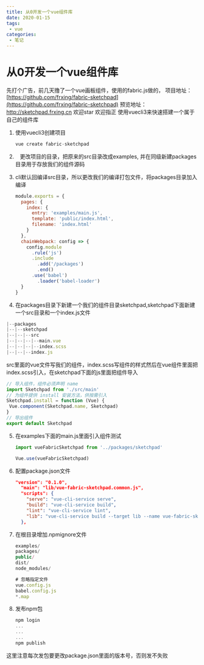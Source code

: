 ```yaml
---
title: 从0开发一个vue组件库
date: 2020-01-15
tags:
 - vue
categories: 
 - 笔记
---
```

# 从0开发一个vue组件库

先打个广告，前几天撸了一个vue画板组件，使用的fabric.js做的，
项目地址：[https://github.com/frxing/fabric-sketchpad](https://github.com/frxing/fabric-sketchpad)
预览地址：http://sketchpad.frxing.cn
欢迎star
欢迎指正
使用vuecli3来快速搭建一个属于自己的组件库

1. 使用vuecli3创建项目
   
   ```javascript
   vue create fabric-sketchpad
   ```

2.    更改项目的目录，把原来的src目录改成examples, 并在同级新建packages目录用于存放我们的组件源码
   
3. cli默认回编译src目录，所以更改我们的编译打包文件，将packages目录加入编译
   
   ```javascript
   module.exports = {
     pages: {
       index: {
         entry: 'examples/main.js',
         template: 'public/index.html',
         filename: 'index.html'
       }
     },
     chainWebpack: config => {
       config.module
         .rule('js')
         .include
           .add('/packages')
           .end()
         .use('babel')
           .loader('babel-loader')
     }
   }
   ```

4. 在packages目录下新建一个我们的组件目录sketchpad,sketchpad下面新建一个src目录和一个index.js文件
   
  ```javascript
  |--packages
  |--|--sketchpad
  |--|--|--src
  |--|--|--|--main.vue
  |--|--|--|--index.scss
  |--|--|--index.js
  ```
   src里面的vue文件写我们的组件，index.scss写组件的样式然后在vue组件里面把index.scss引入，在sketchpad下面的js里面把组件导入
   ```javascript
  // 导入组件，组件必须声明 name
  import Sketchpad from './src/main'
  // 为组件提供 install 安装方法，供按需引入
  Sketchpad.install = function (Vue) {
    Vue.component(Sketchpad.name, Sketchpad)
  }
  // 导出组件
  export default Sketchpad   
   ```
5. 在examples下面的main.js里面引入组件测试
   
   ```javascript
   import vueFabricSketchpad from '../packages/sketchpad'
   
   Vue.use(vueFabricSketchpad)
   ```
6. 配置package.json文件
   
   ```json
   "version": "0.1.0",
     "main": "lib/vue-fabric-sketchpad.common.js",
     "scripts": {
       "serve": "vue-cli-service serve",
       "build": "vue-cli-service build",
       "lint": "vue-cli-service lint",
       "lib": "vue-cli-service build --target lib --name vue-fabric-sketchpad --dest lib packages/sketchpad/index.js"
     },
   ```
7. 在根目录增加.npmignore文件
   
   ```javascript
   examples/
   packages/
   public/
   dist/
   node_modules/
   
   # 忽略指定文件
   vue.config.js
   babel.config.js
   *.map
   ```
8. 发布npm包
   
   ```javascript
   npm login 
   ...
   ...
   ...
   npm publish
   ```

这里注意每次发包要更改package.json里面的版本号，否则发不失败
